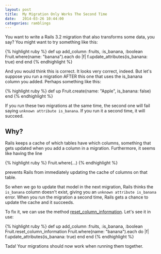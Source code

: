 ```yaml
---
layout: post
title:  My Migration Only Works The Second Time
date:   2014-03-26 10:44:00
categories: ramblings
---
```


You want to write a Rails 3.2 migration that also transforms some data, you say? You might want to try something like this:

{% highlight ruby %}
  def up
    add_column :fruits, :is_banana, :boolean
    Fruit.where(name: "banana").each do |f|
      f.update_attributes(is_banana: true)
    end
  end
{% endhighlight %}

And you would think this is correct. It looks very correct, indeed. But let's suppose you run a migration AFTER this one that uses the is_banana column you added. Perhaps something like this:

{% highlight ruby %}
  def up
    Fruit.create(name: "Apple", is_banana: false)
  end
{% endhighlight %}

If you run these two migrations at the same time, the second one will fail saying `unknown attribute is_banana`. If you run it a second time, it will succeed.

## Why?

Rails keeps a cache of which tables have which columns, something that gets updated when you add a column in a migration. Furthermore, it seems like having the line

{% highlight ruby %}
  Fruit.where(...)
{% endhighlight %}

prevents Rails from immediately updating the cache of columns on that table.

So when we go to update that model in the next migration, Rails thinks the `is_banana` column doesn't exist, giving you an `unknown attribute is_banana` error. When you run the migration a second time, Rails gets a chance to update the cache and it succeeds.

To fix it, we can use the method [reset_column_information](http://apidock.com/rails/ActiveRecord/ModelSchema/ClassMethods/reset_column_information).
Let's see it in use:

{% highlight ruby %}
  def up
    add_column :fruits, :is_banana, :boolean
    Fruit.reset_column_information
    Fruit.where(name: "banana").each do |f|
      f.update_attributes(is_banana: true)
    end
  end
{% endhighlight %}

Tada! Your migrations should now work when running them together.
